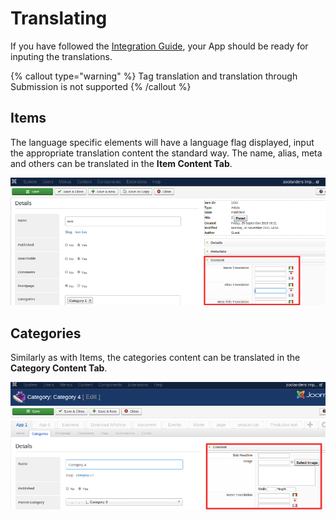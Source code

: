 # Translating

If you have followed the [Integration Guide](../README.md), your App should be ready for inputing the translations.

{% callout type="warning" %}
Tag translation and translation through Submission is not supported
{% /callout %}

## Items

The language specific elements will have a language flag displayed, input the appropriate translation content the standard way. The name, alias, meta and others can be translated in the **Item Content Tab**.

![Item Content Tab](./item-content-tab.png)

## Categories

Similarly as with Items, the categories content can be translated in the **Category Content Tab**.

![Category Content Tab](./category-content-tab.png)

